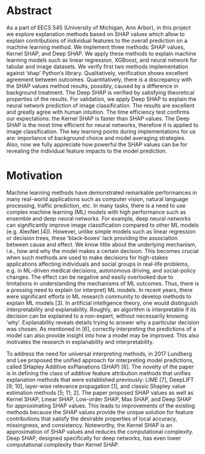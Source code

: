 # Abstract
As a part of EECS 545 (University of Michigan, Ann Arbor), in this project 
we explore explanation methods based on SHAP values which
allow to explain contributions of individual features to the overall prediction
on a machine learning method. We implement three methods: SHAP values,
Kernel SHAP, and Deep SHAP. We apply these methods to explain machine
learning models such as linear regression, XGBoost, and neural network for tabular
and image datasets. We verify first two methods implementation against ’shap’
Python’s library. Qualitatively, verification shows excellent agreement between
outcomes. Quantitatively, there is a discrepancy with the SHAP values method
results, possibly, caused by a difference in background treatment. The Deep SHAP
is verified by satisfying theoretical properties of the results. For validation, we
apply Deep SHAP to explain the neural network prediction of image classification.
The results are excellent and greatly agree with human intuition. The time efficiency
test confirms our expectations: the Kernel SHAP is faster than SHAP values. The
Deep SHAP is the most time efficient for neural networks, therefore it is applied to
image classification. The key learning points during implementations for us are:
importance of background choice and model averaging strategies. Also, now we
fully appreciate how powerful the SHAP values can be for revealing the individual
feature impacts to the model prediction.

# Motivation
Machine learning methods have demonstrated remarkable performances in many real-world applications such as 
computer vision, natural language processing, traffic prediction, etc. In many
tasks, there is a need to use complex machine learning (ML) models with high performance such as
ensemble and deep neural networks. For example, deep neural networks can significantly improve
image classification compared to other ML models (e.g. AlexNet [4]). However, unlike simple
models such as linear regression or decision trees, these ’black-boxes’ lack providing the association
between cause and effect. We know little about the underlying mechanism, i.e., how and why the
model makes a certain decision. This becomes crucial when such methods are used to make decisions
for high-stakes applications affecting individuals and social groups in real-life problems, e.g. in
ML-driven medical decisions, autonomous driving, and social-policy changes. The effect can be
negative and easily overlooked due to limitations in understanding the mechanisms of ML outcomes.
Thus, there is a pressing need to explain (or interpret) ML models.
In recent years, there were significant efforts in ML research community to develop methods to
explain ML models [3]. In artificial intelligence theory, one would distinguish interpretability and
explanability. Roughly, an algorithm is interpretable if its decision can be explained to a non-expert,
without necessarily knowing ’why’. Explanability reveals details trying to answer why a particular
decision was chosen. As mentioned in [6], correctly interpreting the predictions of a model can also
provide insight into how a model may be improved. This also motivates the research in explanability
and interpretability.

To address the need for universal interpreting methods, in 2017 Lundberg and Lee proposed the
unified approach for interpreting model predictions, called SHapley Additive exPlanations (SHAP) [6].
The novelty of the paper is in defining the class of additive feature attribution methods that unifies
explanation methods that were established previously: LIME [7], DeepLIFT [9; 10], layer-wise
relevance propagation [1], and classic Shapley value estimation methods [5; 11; 2]. The paper
proposed SHAP values as well as Kernel SHAP, Linear SHAP, Low-order SHAP, Max SHAP, and
Deep SHAP for approximating SHAP values. This leads to improvements of the existing methods
because the SHAP values provide the unique solution for feature contributions that satisfy the
desirable properties of local accuracy, missingness, and consistency. Noteworthy, the Kernel SHAP is
an approximation of SHAP values and reduces the computational complexity. Deep SHAP, designed
specifically for deep networks, has even lower computational complexity than Kernel SHAP.




